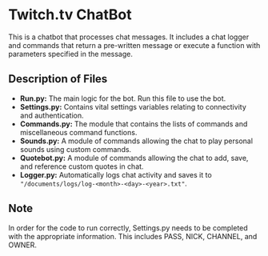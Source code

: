 # Twitch.tv ChatBot
This is a chatbot that processes chat messages. It includes a chat logger and commands that
return a pre-written message or execute a function with parameters specified in the message.

## Description of Files

* **Run.py:**        The main logic for the bot. Run this file to use the bot.
* **Settings.py:**   Contains vital settings variables relating to connectivity and authentication.
* **Commands.py:**   The module that contains the lists of commands and miscellaneous command functions.
* **Sounds.py:**     A module of commands allowing the chat to play personal sounds using custom commands.
* **Quotebot.py:**   A module of commands allowing the chat to add, save, and reference custom quotes in chat.
* **Logger.py:**     Automatically logs chat activity and saves it to `"/documents/logs/log-<month>-<day>-<year>.txt"`.

## Note
In order for the code to run correctly, Settings.py needs to be completed with the appropriate information. This includes PASS, NICK, CHANNEL, and OWNER.
